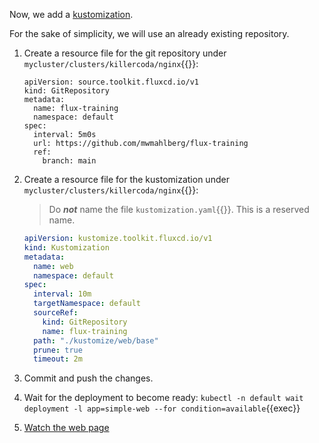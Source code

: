 Now, we add a [kustomization](https://kustomize.io).

For the sake of simplicity, we will use an already existing repository.

1. Create a resource file for the git repository under `mycluster/clusters/killercoda/nginx`{{}}:

    ```
    apiVersion: source.toolkit.fluxcd.io/v1
    kind: GitRepository
    metadata:
      name: flux-training
      namespace: default
    spec:
      interval: 5m0s
      url: https://github.com/mwmahlberg/flux-training
      ref:
        branch: main
    ```
2. Create a resource file for the kustomization under `mycluster/clusters/killercoda/nginx`{{}}:

    > Do ***not*** name the file `kustomization.yaml`{{}}. This is a reserved name.

    ```yaml
    apiVersion: kustomize.toolkit.fluxcd.io/v1
    kind: Kustomization
    metadata:
      name: web
      namespace: default
    spec:
      interval: 10m
      targetNamespace: default
      sourceRef:
        kind: GitRepository
        name: flux-training
      path: "./kustomize/web/base"
      prune: true
      timeout: 2m
    ```
3. Commit and push the changes.
4. Wait for the deployment to become ready: `kubectl -n default wait deployment -l app=simple-web --for condition=available`{{exec}}
5. [Watch the web page]({{TRAFFIC_HOST1_8080}})